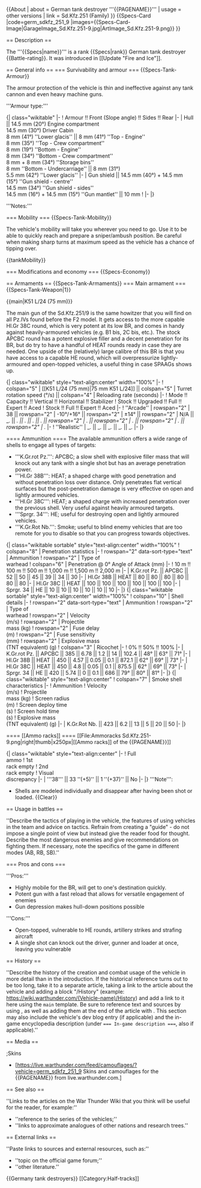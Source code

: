 {{About
| about = German tank destroyer '''{{PAGENAME}}'''
| usage = other versions
| link = Sd.Kfz.251 (Family)
}}
{{Specs-Card
|code=germ_sdkfz_251_9
|images={{Specs-Card-Image|GarageImage_Sd.Kfz.251-9.jpg|ArtImage_Sd.Kfz.251-9.png}}
}}

== Description ==
<!-- ''In the description, the first part should be about the history of the creation and combat usage of the vehicle, as well as its key features. In the second part, tell the reader about the ground vehicle in the game. Insert a screenshot of the vehicle, so that if the novice player does not remember the vehicle by name, he will immediately understand what kind of vehicle the article is talking about.'' -->
The '''{{Specs|name}}''' is a rank {{Specs|rank}} German tank destroyer {{Battle-rating}}. It was introduced in [[Update "Fire and Ice"]].

== General info ==
=== Survivability and armour ===
{{Specs-Tank-Armour}}
<!-- ''Describe armour protection. Note the most well protected and key weak areas. Appreciate the layout of modules as well as the number and location of crew members. Is the level of armour protection sufficient, is the placement of modules helpful for survival in combat? If necessary use a visual template to indicate the most secure and weak zones of the armour.'' -->
The armour protection of the vehicle is thin and ineffective against any tank cannon and even heavy machine guns. 

'''Armour type:''' <!-- The types of armour present on the vehicle and their general locations -->
<!-- Example: * Rolled homogeneous armour (Front, Side, Rear, Hull roof)
* Cast homogeneous armour (Turret, Transmission area) -->

{| class="wikitable"
|-
! Armour !! Front (Slope angle) !! Sides !! Rear
|-
| Hull || 14.5 mm (20°) Engine compartment <br> 14.5 mm  (30°) Driver Cabin  <br> 8 mm (41°) ''Lower glacis'' || 8 mm (41°) ''Top - Engine'' <br> 8 mm (35°) ''Top - Crew compartment'' <br> 8 mm (19°) ''Bottom - Engine'' <br> 8 mm (34°) ''Bottom - Crew compartment'' <br> 8 mm + 8 mm (34°) ''Storage bins'' <br> 8 mm ''Bottom - Undercarriage'' || 8 mm (31°)  <br> 5.5 mm (42°) ''Lower glacis''
|-
| Gun shield || 14.5 mm (40°) + 14.5 mm (15°) ''Gun shield - centre'' <br> 14.5 mm (34°) ''Gun shield - sides'' <br> 14.5 mm (16°) + 14.5 mm (15°) ''Gun mantlet'' || 10 mm
!
|-
|}

'''Notes:''' <!-- Any additional notes which the user needs to be aware of -->
<!-- Example: * Suspension wheels are 20 mm thick, tracks are 30 mm thick, and torsion bars are 60 mm thick. -->

=== Mobility ===
{{Specs-Tank-Mobility}}
<!-- ''Write about the mobility of the ground vehicle. Estimate the specific power and manoeuvrability, as well as the maximum speed forwards and backwards.'' -->
The vehicle's mobility will take you wherever you need to go. Use it to be able to quickly reach and prepare a sniper/ambush position. Be careful when making sharp turns at maximum speed as the vehicle has a chance of tipping over.  

{{tankMobility}}

=== Modifications and economy ===
{{Specs-Economy}}

== Armaments ==
{{Specs-Tank-Armaments}}
=== Main armament ===
{{Specs-Tank-Weapon|1}}
<!-- ''Give the reader information about the characteristics of the main gun. Assess its effectiveness in a battle based on the reloading speed, ballistics and the power of shells. Do not forget about the flexibility of the fire, that is how quickly the cannon can be aimed at the target, open fire on it and aim at another enemy. Add a link to the main article on the gun: <code><nowiki>{{main|Name of the weapon}}</nowiki></code>. Describe in general terms the ammunition available for the main gun. Give advice on how to use them and how to fill the ammunition storage.'' -->
{{main|K51 L/24 (75 mm)}}

The main gun of the Sd.Kfz.251/9 is the same howitzer that you will find on all Pz.IVs found before the F2 model. It gets access to the more capable Hl.Gr 38C round, which is very potent at its low BR, and comes in handy against heavily-armoured vehicles (e.g. B1 bis, 2C bis, etc.). The stock APCBC round has a potent explosive filler and a decent penetration for its BR, but do try to have a handful of HEAT rounds ready in case they are needed. One upside of the (relatively) large calibre of this BR is that you have access to a capable HE round, which will overpressurize lightly-armoured and open-topped vehicles, a useful thing in case SPAAGs shows up.

{| class="wikitable" style="text-align:center" width="100%"
|-
! colspan="5" | [[K51 L/24 (75 mm)|75 mm K51 L/24]] || colspan="5" | Turret rotation speed (°/s) || colspan="4" | Reloading rate (seconds)
|-
! Mode !! Capacity !! Vertical !! Horizontal !! Stabilizer
! Stock !! Upgraded !! Full !! Expert !! Aced
! Stock !! Full !! Expert !! Aced
|-
! ''Arcade''
| rowspan="2" | 38 || rowspan="2" | -10°/+16° || rowspan="2" | ±14° || rowspan="2" | N/A || __._ || __._ || __._ || __._ || __._ || rowspan="2" | _.__ || rowspan="2" | _.__ || rowspan="2" | _.__ || rowspan="2" | _.__
|-
! ''Realistic''
| __._ || __._ || __._ || __._ || __._
|-
|}

==== Ammunition ====
The available ammunition offers a wide range of shells to engage all types of targets:

* '''K.Gr.rot Pz.''': APCBC; a slow shell with explosive filler mass that will knock out any tank with a single shot but has an average penetration power.
* '''Hl.Gr 38B''': HEAT; a shaped charge with good penetration and without penetration loss over distance. Only penetrates flat vertical surfaces but the post-penetration damage is very effective on open and lightly armoured vehicles.
* '''Hl.Gr 38C''': HEAT; a shaped charge with increased penetration over the previous shell. Very useful against heavily armoured targets.
* '''Sprgr. 34''': HE; useful for destroying open and lightly armoured vehicles.
* '''K.Gr.Rot Nb.''': Smoke; useful to blind enemy vehicles that are too remote for you to disable so that you can progress towards objectives.

{| class="wikitable sortable" style="text-align:center" width="100%"
! colspan="8" | Penetration statistics
|-
! rowspan="2" data-sort-type="text" | Ammunition
! rowspan="2" | Type of<br>warhead
! colspan="6" | Penetration @ 0° Angle of Attack (mm)
|-
! 10 m !! 100 m !! 500 m !! 1,000 m !! 1,500 m !! 2,000 m
|-
| K.Gr.rot Pz. || APCBC || 52 || 50 || 45 || 39 || 34 || 30
|-
| Hl.Gr 38B || HEAT || 80 || 80 || 80 || 80 || 80 || 80
|-
| Hl.Gr 38C || HEAT || 100 || 100 || 100 || 100 || 100 || 100
|-
| Sprgr. 34 || HE || 10 || 10 || 10 || 10 || 10 || 10
|-
|}
{| class="wikitable sortable" style="text-align:center" width="100%"
! colspan="10" | Shell details
|-
! rowspan="2" data-sort-type="text" | Ammunition
! rowspan="2" | Type of<br>warhead
! rowspan="2" | Velocity<br>(m/s)
! rowspan="2" | Projectile<br>mass (kg)
! rowspan="2" | Fuse delay<br>(m)
! rowspan="2" | Fuse sensitivity<br>(mm)
! rowspan="2" | Explosive mass<br>(TNT equivalent) (g)
! colspan="3" | Ricochet
|-
! 0% !! 50% !! 100%
|-
| K.Gr.rot Pz. || APCBC || 385 || 6.78 || 1.2 || 14 || 102.4 || 48° || 63° || 71°
|-
| Hl.Gr 38B || HEAT || 450 || 4.57 || 0.05 || 0.1 || 872.1 || 62° || 69° || 73°
|-
| Hl.Gr 38C || HEAT || 450 || 4.8 || 0.05 || 0.1 || 875.5 || 62° || 69° || 73°
|-
| Sprgr. 34 || HE || 420 || 5.74 || 0 || 0.1 || 686 || 79° || 80° || 81°
|-
|}
{| class="wikitable" style="text-align:center"
! colspan="7" | Smoke shell characteristics
|-
! Ammunition
! Velocity<br>(m/s)
! Projectile<br>mass (kg)
! Screen radius<br>(m)
! Screen deploy time<br>(s)
! Screen hold time<br>(s)
! Explosive mass<br>(TNT equivalent) (g)
|-
| K.Gr.Rot Nb. || 423 || 6.2 || 13 || 5 || 20 || 50
|-
|}

==== [[Ammo racks]] ====
[[File:Ammoracks Sd.Kfz.251-9.png|right|thumb|x250px|[[Ammo racks]] of the {{PAGENAME}}]]
<!-- '''Last updated: 2.21.1.30''' -->
{| class="wikitable" style="text-align:center"
|-
! Full<br>ammo
! 1st<br>rack empty
! 2nd<br>rack empty
! Visual<br>discrepancy
|-
| '''38''' || 33&nbsp;''(+5)'' || 1&nbsp;''(+37)'' || No
|-
|}
'''Note''':

* Shells are modeled individually and disappear after having been shot or loaded.
{{Clear}}

== Usage in battles ==
<!-- ''Describe the tactics of playing in the vehicle, the features of using vehicles in the team and advice on tactics. Refrain from creating a "guide" - do not impose a single point of view but instead give the reader food for thought. Describe the most dangerous enemies and give recommendations on fighting them. If necessary, note the specifics of the game in different modes (AB, RB, SB).'' -->
''Describe the tactics of playing in the vehicle, the features of using vehicles in the team and advice on tactics. Refrain from creating a "guide" - do not impose a single point of view but instead give the reader food for thought. Describe the most dangerous enemies and give recommendations on fighting them. If necessary, note the specifics of the game in different modes (AB, RB, SB).''

=== Pros and cons ===
<!-- ''Summarise and briefly evaluate the vehicle in terms of its characteristics and combat effectiveness. Mark its pros and cons in a bulleted list. Try not to use more than 6 points for each of the characteristics. Avoid using categorical definitions such as "bad", "good" and the like - use substitutions with softer forms such as "inadequate" and "effective".'' -->

'''Pros:'''

* Highly mobile for the BR, will get to one's destination quickly.
* Potent gun with a fast reload that allows for versatile engagement of enemies
* Gun depression makes hull-down positions possible

'''Cons:'''

* Open-topped, vulnerable to HE rounds, artillery strikes and strafing aircraft
* A single shot can knock out the driver, gunner and loader at once, leaving you vulnerable

== History ==
<!-- ''Describe the history of the creation and combat usage of the vehicle in more detail than in the introduction. If the historical reference turns out to be too long, take it to a separate article, taking a link to the article about the vehicle and adding a block "/History" (example: <nowiki>https://wiki.warthunder.com/(Vehicle-name)/History</nowiki>) and add a link to it here using the <code>main</code> template. Be sure to reference text and sources by using <code><nowiki><ref></ref></nowiki></code>, as well as adding them at the end of the article with <code><nowiki><references /></nowiki></code>. This section may also include the vehicle's dev blog entry (if applicable) and the in-game encyclopedia description (under <code><nowiki>=== In-game description ===</nowiki></code>, also if applicable).'' -->
''Describe the history of the creation and combat usage of the vehicle in more detail than in the introduction. If the historical reference turns out to be too long, take it to a separate article, taking a link to the article about the vehicle and adding a block "/History" (example: <nowiki>https://wiki.warthunder.com/(Vehicle-name)/History</nowiki>) and add a link to it here using the <code>main</code> template. Be sure to reference text and sources by using <code><nowiki><ref></ref></nowiki></code>, as well as adding them at the end of the article with <code><nowiki><references /></nowiki></code>. This section may also include the vehicle's dev blog entry (if applicable) and the in-game encyclopedia description (under <code><nowiki>=== In-game description ===</nowiki></code>, also if applicable).''

== Media ==
<!-- ''Excellent additions to the article would be video guides, screenshots from the game, and photos.'' -->

;Skins
* [https://live.warthunder.com/feed/camouflages/?vehicle=germ_sdkfz_251_9 Skins and camouflages for the {{PAGENAME}} from live.warthunder.com.]

== See also ==
<!-- ''Links to the articles on the War Thunder Wiki that you think will be useful for the reader, for example:''
* ''reference to the series of the vehicles;''
* ''links to approximate analogues of other nations and research trees.'' -->
''Links to the articles on the War Thunder Wiki that you think will be useful for the reader, for example:''

* ''reference to the series of the vehicles;''
* ''links to approximate analogues of other nations and research trees.''

== External links ==
<!-- ''Paste links to sources and external resources, such as:''
* ''topic on the official game forum;''
* ''other literature.'' -->
''Paste links to sources and external resources, such as:''

* ''topic on the official game forum;''
* ''other literature.''

{{Germany tank destroyers}}
[[Category:Half-tracks]]